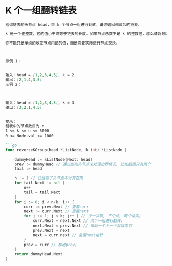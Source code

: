 # K 个一组翻转链表

```md
给你链表的头节点 head，每 k 个节点一组进行翻转，请你返回修改后的链表。

k 是一个正整数，它的值小于或等于链表的长度。如果节点总数不是 k 的整数倍，那么请将最后剩余的节点保持原有顺序。

你不能只是单纯的改变节点内部的值，而是需要实际进行节点交换。

 

示例 1：


输入：head = [1,2,3,4,5], k = 2
输出：[2,1,4,3,5]
示例 2：



输入：head = [1,2,3,4,5], k = 3
输出：[3,2,1,4,5]
 

提示：
链表中的节点数目为 n
1 <= k <= n <= 5000
0 <= Node.val <= 1000
 
```go
func reverseKGroup(head *ListNode, k int) *ListNode {

	dummyHead := &ListNode{Next: head}
	prev := dummyHead // 通过虚拟头节点来处理边界情况, 比如数据只有两个
	tail := head

	n := 1 // 已经有了头节点不计算在内
	for tail.Next != nil {
		n++
		tail = tail.Next
	}
	for i := 0; i < n/k; i++ {
		curr := prev.Next // 重置curr
		next := curr.Next // 重置next
		for j := 1; j < k; j++ { // 少一次啊, 三个点, 两个指向;
			curr.Next = next.Next // 两个一组进行翻转; 
			next.Next = prev.Next // 每动一个上一个就指向它
			prev.Next = next
			next = curr.next // 重置next指针
		}
		prev = curr // 移动prev;
	}
	return dummyHead.Next
}
